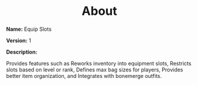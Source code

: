 <h1 style="text-align:center; font-size:2rem; font-weight:bold;">About</h1>

**Name:**
Equip Slots

**Version:**
1

**Description:**

Provides features such as Reworks inventory into equipment slots, Restricts slots based on level or rank, Defines max bag sizes for players, Provides better item organization, and Integrates with bonemerge outfits.
